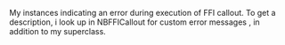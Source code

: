My instances indicating an error during execution of FFI callout.
To get a description, i look up in NBFFICallout for custom error messages , in addition to my superclass.
